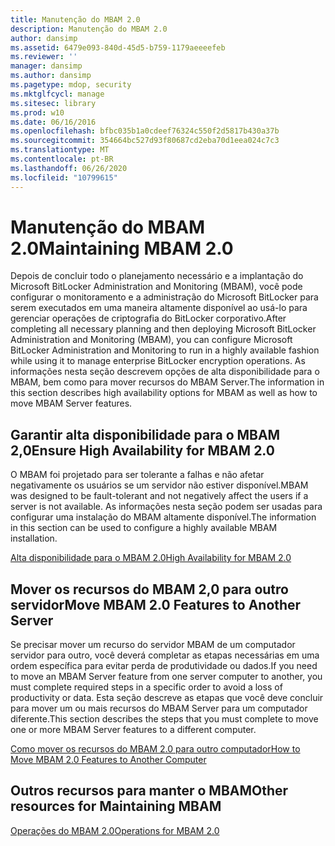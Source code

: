 ```yaml
---
title: Manutenção do MBAM 2.0
description: Manutenção do MBAM 2.0
author: dansimp
ms.assetid: 6479e093-840d-45d5-b759-1179aeeeefeb
ms.reviewer: ''
manager: dansimp
ms.author: dansimp
ms.pagetype: mdop, security
ms.mktglfcycl: manage
ms.sitesec: library
ms.prod: w10
ms.date: 06/16/2016
ms.openlocfilehash: bfbc035b1a0cdeef76324c550f2d5817b430a37b
ms.sourcegitcommit: 354664bc527d93f80687cd2eba70d1eea024c7c3
ms.translationtype: MT
ms.contentlocale: pt-BR
ms.lasthandoff: 06/26/2020
ms.locfileid: "10799615"
---
```

# <span data-ttu-id="b16c4-103">Manutenção do MBAM 2.0</span><span class="sxs-lookup"><span data-stu-id="b16c4-103">Maintaining MBAM 2.0</span></span>


<span data-ttu-id="b16c4-104">Depois de concluir todo o planejamento necessário e a implantação do Microsoft BitLocker Administration and Monitoring (MBAM), você pode configurar o monitoramento e a administração do Microsoft BitLocker para serem executados em uma maneira altamente disponível ao usá-lo para gerenciar operações de criptografia do BitLocker corporativo.</span><span class="sxs-lookup"><span data-stu-id="b16c4-104">After completing all necessary planning and then deploying Microsoft BitLocker Administration and Monitoring (MBAM), you can configure Microsoft BitLocker Administration and Monitoring to run in a highly available fashion while using it to manage enterprise BitLocker encryption operations.</span></span> <span data-ttu-id="b16c4-105">As informações nesta seção descrevem opções de alta disponibilidade para o MBAM, bem como para mover recursos do MBAM Server.</span><span class="sxs-lookup"><span data-stu-id="b16c4-105">The information in this section describes high availability options for MBAM as well as how to move MBAM Server features.</span></span>

## <span data-ttu-id="b16c4-106">Garantir alta disponibilidade para o MBAM 2,0</span><span class="sxs-lookup"><span data-stu-id="b16c4-106">Ensure High Availability for MBAM 2.0</span></span>


<span data-ttu-id="b16c4-107">O MBAM foi projetado para ser tolerante a falhas e não afetar negativamente os usuários se um servidor não estiver disponível.</span><span class="sxs-lookup"><span data-stu-id="b16c4-107">MBAM was designed to be fault-tolerant and not negatively affect the users if a server is not available.</span></span> <span data-ttu-id="b16c4-108">As informações nesta seção podem ser usadas para configurar uma instalação do MBAM altamente disponível.</span><span class="sxs-lookup"><span data-stu-id="b16c4-108">The information in this section can be used to configure a highly available MBAM installation.</span></span>

[<span data-ttu-id="b16c4-109">Alta disponibilidade para o MBAM 2.0</span><span class="sxs-lookup"><span data-stu-id="b16c4-109">High Availability for MBAM 2.0</span></span>](high-availability-for-mbam-20-mbam-2.md)

## <span data-ttu-id="b16c4-110">Mover os recursos do MBAM 2,0 para outro servidor</span><span class="sxs-lookup"><span data-stu-id="b16c4-110">Move MBAM 2.0 Features to Another Server</span></span>


<span data-ttu-id="b16c4-111">Se precisar mover um recurso do servidor MBAM de um computador servidor para outro, você deverá completar as etapas necessárias em uma ordem específica para evitar perda de produtividade ou dados.</span><span class="sxs-lookup"><span data-stu-id="b16c4-111">If you need to move an MBAM Server feature from one server computer to another, you must complete required steps in a specific order to avoid a loss of productivity or data.</span></span> <span data-ttu-id="b16c4-112">Esta seção descreve as etapas que você deve concluir para mover um ou mais recursos do MBAM Server para um computador diferente.</span><span class="sxs-lookup"><span data-stu-id="b16c4-112">This section describes the steps that you must complete to move one or more MBAM Server features to a different computer.</span></span>

[<span data-ttu-id="b16c4-113">Como mover os recursos do MBAM 2.0 para outro computador</span><span class="sxs-lookup"><span data-stu-id="b16c4-113">How to Move MBAM 2.0 Features to Another Computer</span></span>](how-to-move-mbam-20-features-to-another-computer-mbam-2.md)

## <span data-ttu-id="b16c4-114">Outros recursos para manter o MBAM</span><span class="sxs-lookup"><span data-stu-id="b16c4-114">Other resources for Maintaining MBAM</span></span>


[<span data-ttu-id="b16c4-115">Operações do MBAM 2.0</span><span class="sxs-lookup"><span data-stu-id="b16c4-115">Operations for MBAM 2.0</span></span>](operations-for-mbam-20-mbam-2.md)

 

 





